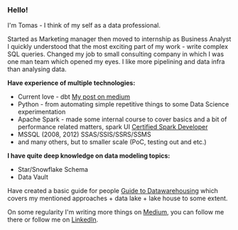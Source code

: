 ### Hello!
I'm Tomas - I think of my self as a data professional. 

Started as Marketing manager then moved to internship as Business Analyst I quickly understood that the most exciting part
of my work - write complex SQL queries. Changed my job to small consulting company in which I was one man team which opened my eyes.
I like more pipelining and data infra than analysing data. 

__Have experience of multiple technologies:__
* Current love - dbt [My post on medium](https://towardsdatascience.com/oh-my-dbt-data-build-tool-ba43e67d2531)
* Python - from automating simple repetitive things to some 
  Data Science experimentation
* Apache Spark - made some internal course to cover basics and a bit 
of performance related matters, spark UI [Certified Spark Developer](https://credentials.databricks.com/fc2c966b-e1ad-4587-9c97-af33a0f3d10a)
* MSSQL (2008, 2012) SSAS/SSIS/SSRS/SSMS
* and many others, but to smaller scale (PoC, testing out and etc.)

__I have quite deep knowledge on data modeling topics:__
* Star/Snowflake Schema
* Data Vault

Have created a basic guide for people [Guide to Datawarehousing](https://towardsdatascience.com/guide-to-data-warehousing-6fdcf30b6fbe)
which covers my mentioned approaches + data lake + lake house to some extent.

On some regularity I'm writing more things on [Medium](http://tomaspeluritis.medium.com), you can follow me there or follow me on [LinkedIn](https://www.linkedin.com/in/tomaspeluritis/).
